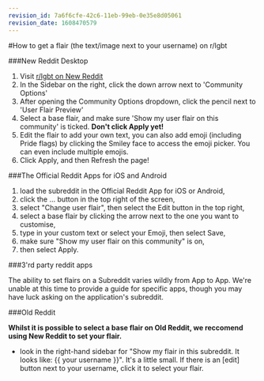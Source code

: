 ```yaml
---
revision_id: 7a6f6cfe-42c6-11eb-99eb-0e35e8d05061
revision_date: 1608470579
---
```


#How to get a flair (the text/image next to your username) on r/lgbt

###New Reddit Desktop

1. Visit [r/lgbt on New Reddit](https://new.reddit.com/r/lgbt)
2. In the Sidebar on the right, click the down arrow next to 'Community Options'
3. After opening the Community Options dropdown, click the pencil next to 'User Flair Preview'
4. Select a base flair, and make sure 'Show my user flair on this community' is ticked. **Don't click Apply yet!**
5. Edit the flair to add your own text, you can also add emoji (including Pride flags) by clicking the Smiley face to access the emoji picker. You can even include multiple emojis.
6. Click Apply, and then Refresh the page!

###The Official Reddit Apps for iOS and Android

1. load the subreddit in the Official Reddit App for iOS or Android,
2. click the ... button in the top right of the screen,
3. select "Change user flair", then select the Edit button in the top right, 
4. select a base flair by clicking the arrow next to the one you want to customise,
5. type in your custom text or select your Emoji, then select Save,
6. make sure "Show my user flair on this community" is on,
7. then select Apply.

###3'rd party reddit apps

The ability to set flairs on a Subreddit varies wildly from App to App. We're unable at this time to provide a guide for specific apps, though you may have luck asking on the application's subreddit.

###Old Reddit

**Whilst it is possible to select a base flair on Old Reddit, we reccomend using New Reddit to set your flair.**

* look in the right-hand sidebar for "Show my flair in this subreddit. It looks like: {{ your username }}". It's a little small. If there is an [edit] button next to your username, click it to select your flair.